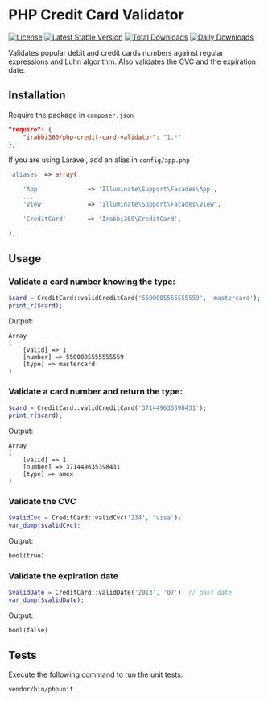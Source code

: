 # PHP Credit Card Validator

[![License](https://poser.pugx.org/irabbi360/php-credit-card-validator/license)](https://packagist.org/packages/irabbi360/php-credit-card-validator)
[![Latest Stable Version](https://poser.pugx.org/irabbi360/php-credit-card-validator/version)](https://packagist.org/packages/irabbi360/php-credit-card-validator)
[![Total Downloads](https://poser.pugx.org/irabbi360/php-credit-card-validator/downloads)](https://packagist.org/packages/irabbi360/php-credit-card-validator)
[![Daily Downloads](https://poser.pugx.org/irabbi360/php-credit-card-validator/d/daily)](https://packagist.org/packages/irabbi360/php-credit-card-validator)

Validates popular debit and credit cards numbers against regular expressions and Luhn algorithm.
Also validates the CVC and the expiration date.

## Installation

Require the package in `composer.json`

```json
"require": {
    "irabbi360/php-credit-card-validator": "1.*"
},
```

If you are using Laravel, add an alias in `config/app.php`

```php
'aliases' => array(

    'App'             => 'Illuminate\Support\Facades\App',
    ...
    'View'            => 'Illuminate\Support\Facades\View',

    'CreditCard'      => 'Irabbi360\CreditCard',

),
```

## Usage

### Validate a card number knowing the type:

```php
$card = CreditCard::validCreditCard('5500005555555559', 'mastercard');
print_r($card);
```

Output:

```
Array
(
    [valid] => 1
    [number] => 5500005555555559
    [type] => mastercard
)
```

### Validate a card number and return the type:

```php
$card = CreditCard::validCreditCard('371449635398431');
print_r($card);
```

Output:

```
Array
(
    [valid] => 1
    [number] => 371449635398431
    [type] => amex
)
```

### Validate the CVC

```php
$validCvc = CreditCard::validCvc('234', 'visa');
var_dump($validCvc);
```

Output:

```
bool(true)
```

### Validate the expiration date

```php
$validDate = CreditCard::validDate('2013', '07'); // past date
var_dump($validDate);
```

Output:

```
bool(false)
```

## Tests

Execute the following command to run the unit tests:

    vendor/bin/phpunit
